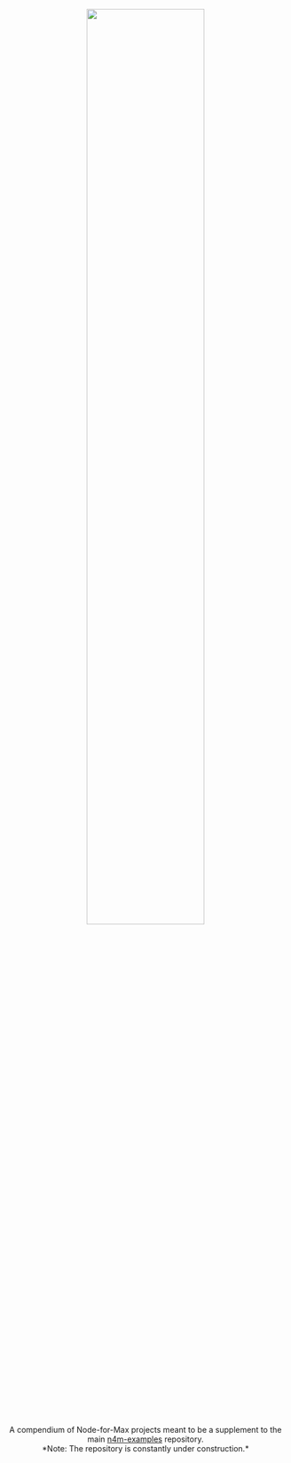 <p align="center">
  <img width="65%" height="65%" src="https://i.ibb.co/7JYvGQ5/n4m-supplemental.png"/>  
</p>


<p align="center">
A compendium of Node-for-Max projects meant to be a supplement to the main <a href="https://github.com/Cycling74/n4m-examples">n4m-examples</a> repository.
</br>
*Note: The repository is constantly under construction.*
</p>




